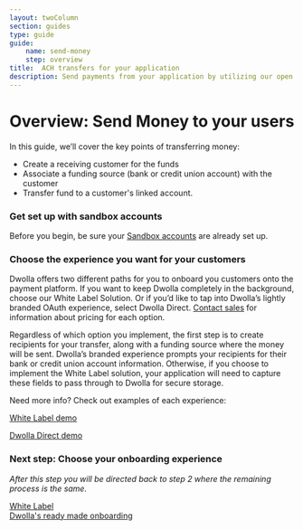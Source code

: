 ```yaml
---
layout: twoColumn
section: guides
type: guide
guide: 
    name: send-money
    step: overview
title:  ACH transfers for your application
description: Send payments from your application by utilizing our open API with no per transaction fees. 
---
```


# Overview: Send Money to your users

In this guide, we’ll cover the key points of transferring money:


- Create a receiving customer for the funds
- Associate a funding source (bank or credit union account) with the customer 
- Transfer fund to a customer's linked account.

### Get set up with sandbox accounts

Before you begin, be sure your [Sandbox accounts](/guides/sandbox-setup) are already set up. 

### Choose the experience you want for your customers

Dwolla offers two different paths for you to onboard you customers onto the payment platform. If you want to keep Dwolla completely in the background, choose our White Label Solution. Or if you’d like to tap into Dwolla’s lightly branded OAuth experience, select Dwolla Direct. [Contact sales](https://www.dwolla.com/contact) for information about pricing for each option. 

Regardless of which option you implement, the first step is to create recipients for your transfer, along with a funding source where the money will be sent. Dwolla’s branded experience prompts your recipients for their bank or credit union account information. Otherwise, if you choose to implement the White Label solution, your application will need to capture these fields to pass through to Dwolla for secure storage.

Need more info? Check out examples of each experience: 

[White Label demo]()

[Dwolla Direct demo]()

### Next step: Choose your onboarding experience

*After this step you will be directed back to step 2 where the remaining process is the same.*

<nav class="decision-nav">
<div>
    <a href="01-white-label-onboarding.html">White Label</a>
</div>
<div>
    <a href="01-direct-onboarding.html">Dwolla's ready made onboarding</a>
</div>
</nav>
